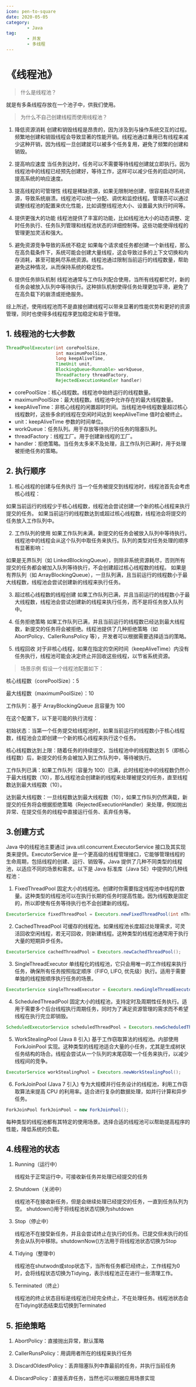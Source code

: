 ```yaml
---
icon: pen-to-square
date: 2020-05-05
category:
        - Java
tag:
        - 并发
        - 多线程
---
```


# 《线程池》

> 什么是线程池？

就是有多条线程存放在一个池子中，供我们使用。

> 为什么不自己创建线程而使用线程池？

1. 降低资源消耗
   创建和销毁线程是昂贵的，因为涉及到与操作系统交互的过程。频繁地创建和销毁线程会导致显著的性能开销。线程池通过重用已有线程来减少这种开销，因为线程一旦创建就可以被多个任务复用，避免了频繁的创建和销毁。

2. 提高响应速度
   当任务到达时，任务可以不需要等待线程创建就立即执行。因为线程池中的线程已经预先创建好，等待工作，这样可以减少任务的启动时间，提高系统的响应速度。

3. 提高线程的可管理性
   线程是稀缺资源，如果无限制地创建，很容易耗尽系统资源，导致系统崩溃。线程池可以统一分配、调优和监控线程。管理员可以通过调整线程池的配置来优化性能，比如调整线程池大小、设置最大执行时间等。

4. 提供更强大的功能
   线程池提供了丰富的功能，比如线程池大小的动态调整、定时任务执行、任务队列管理和线程池状态的详细控制等。这些功能使得线程的管理更加灵活和强大。

5. 避免资源竞争导致的系统不稳定
   如果每个请求或任务都创建一个新线程，那么在高负载条件下，系统可能会创建大量线程，这会导致过多的上下文切换和内存消耗，甚至可能耗尽系统资源。线程池通过限制当前运行的线程数量，帮助避免这种情况，从而保持系统的稳定性。

6. 提供任务排队机制
   线程池通常与工作队列配合使用，当所有线程都忙时，新的任务会被放入队列中等待执行。这种排队机制使得任务处理更加平滑，避免了在高负载下的崩溃或拒绝服务。

综上所述，使用线程池而不是直接创建线程可以带来显著的性能优势和更好的资源管理，同时也使得多线程程序更加稳定和易于管理。

## 1. 线程池的七大参数

```java
ThreadPoolExecutor(int corePoolSize,
                   int maximumPoolSize,
                   long keepAliveTime,
                   TimeUnit unit,
                   BlockingQueue<Runnable> workQueue,
                   ThreadFactory threadFactory,
                   RejectedExecutionHandler handler)
```

- corePoolSize：核心线程数。线程池中始终运行的线程数量。
- maximumPoolSize：最大线程数。线程池中允许存在的最大线程数量。
- keepAliveTime：非核心线程的闲置超时时间。当线程池中线程数量超过核心线程数时，这些多余的线程在空闲时间达到 keepAliveTime 值时会被终止。
- unit：keepAliveTime 参数的时间单位。
- workQueue：任务队列。用于存放等待执行的任务的阻塞队列。
- threadFactory：线程工厂。用于创建新线程的工厂。
- handler：拒绝策略。当任务太多来不及处理，且工作队列已满时，用于处理被拒绝任务的策略。

## 2. 执行顺序

1. 核心线程的创建与任务执行
   当一个任务被提交到线程池时，线程池首先会考虑核心线程：

如果当前运行的线程少于核心线程数，线程池会尝试创建一个新的核心线程来执行提交的任务。
如果当前运行的线程数达到或超过核心线程数，线程池会将提交的任务放入工作队列中。

2. 工作队列的使用
   如果工作队列未满，新提交的任务会被放入队列中等待执行。线程池中的线程会从这个队列中取任务来执行。队列的类型对任务处理的顺序有显著影响：

如果是无界队列（如 LinkedBlockingQueue），则除非系统资源耗尽，否则所有提交的任务都会被加入队列等待执行，不会创建超过核心线程数的线程。
如果是有界队列（如 ArrayBlockingQueue），一旦队列满，且当前运行的线程数小于最大线程数，线程池会尝试创建新的线程来执行任务。

3. 超过核心线程数的线程创建
   如果工作队列已满，并且当前运行的线程数小于最大线程数，线程池会尝试创建新的线程来执行任务，而不是将任务放入队列中。

4. 任务拒绝策略
   如果工作队列已满，并且当前运行的线程数已经达到最大线程数，新提交的任务将会被拒绝。线程池提供了几种拒绝策略（如 AbortPolicy、CallerRunsPolicy 等），开发者可以根据需要选择适当的策略。

5. 线程回收
   对于非核心线程，如果在指定的空闲时间（keepAliveTime）内没有任务执行，线程池可能会决定终止并回收这些线程，以节省系统资源。

> 场景示例 假设一个线程池配置如下：

核心线程数（corePoolSize）：5

最大线程数（maximumPoolSize）：10

工作队列：基于 ArrayBlockingQueue 且容量为 100

在这个配置下，以下是可能的执行流程：

初始状态：当第一个任务提交给线程池时，如果当前运行的线程数小于核心线程数，线程池会立即创建一个新的核心线程来执行这个任务。

核心线程数达到上限：随着任务的持续提交，当线程池中的线程数达到 5（即核心线程数）后，新提交的任务会被加入到工作队列中，等待被执行。

工作队列已满：如果工作队列（容量为 100）已满，此时线程池中的线程数仍然小于最大线程数（10），那么线程池会创建新的线程来处理被提交的任务，直至线程数达到最大线程数（10）。

达到最大线程数：一旦线程数达到最大线程数（10），如果工作队列仍然满载，新提交的任务将会根据拒绝策略（RejectedExecutionHandler）来处理，例如抛出异常、在提交任务的线程中直接运行任务、丢弃任务等。

## 3.创建方式

Java 中的线程池主要通过 java.util.concurrent.ExecutorService 接口及其实现类来提供。ExecutorService 是一个更高级的线程管理接口，它能够管理线程的生命周期，包括线程的创建、运行、销毁等。Java 提供了几种不同类型的线程池，以适应不同的场景和需求。以下是 Java 标准库（Java SE）中提供的几种线程池：

1. FixedThreadPool
   固定大小的线程池。创建时你需要指定线程池中线程的数量。这种类型的线程池可以在执行长期的任务时提高性能。因为线程数是固定的，所以即使有任务等待执行也不会创建新的线程。

```java
ExecutorService fixedThreadPool = Executors.newFixedThreadPool(int nThreads);
```

2. CachedThreadPool
   可缓存的线程池。如果线程池长度超过处理需求，可灵活回收空闲线程，若无可回收，则新建线程。这种类型的线程池通常用于执行大量的短期异步任务。

```java
ExecutorService cachedThreadPool = Executors.newCachedThreadPool();
```

3. SingleThreadExecutor
   单线程化的线程池，它只会用唯一的工作线程来执行任务，确保所有任务按照指定顺序（FIFO, LIFO, 优先级）执行。适用于需要单独的线程按顺序执行任务的场景。

```java
ExecutorService singleThreadExecutor = Executors.newSingleThreadExecutor();
```

4. ScheduledThreadPool
   固定大小的线程池，支持定时及周期性任务执行。适用于需要多个后台线程执行周期任务，同时为了满足资源管理的需求而不希望线程在执行完立即销毁。

```java
ScheduledExecutorService scheduledThreadPool = Executors.newScheduledThreadPool(int corePoolSize);
```

5. WorkStealingPool (Java 8 引入)
   基于工作窃取算法的线程池。内部使用 ForkJoinPool 实现。这种类型的线程池适合大量的小任务，尤其是生成树状任务结构的场合。线程会尝试从一个队列的末尾窃取一个任务来执行，以减少线程间的竞争。

```java
ExecutorService workStealingPool = Executors.newWorkStealingPool();
```

6. ForkJoinPool (Java 7 引入)
   专为大规模并行任务设计的线程池，利用工作窃取算法来提高 CPU 的利用率。适合进行复杂的数据处理，如并行计算和异步任务。

```java
ForkJoinPool forkJoinPool = new ForkJoinPool();
```

每种类型的线程池都有其特定的使用场景。选择合适的线程池可以帮助提高程序的性能，降低系统的负载。

## 4.线程池的状态

1. Running（运行中）
   
   线程处于正常运行中，可接收新任务并处理已经提交的任务
2. Shutdown（关闭中）

   线程池不在接收新任务，但是会继续处理已经提交的任务，一直到任务队列为空。
   shutdown()用于将线程池状态切换为shutdown
3. Stop（停止中）

   线程池不在接受新任务，并且会尝试终止在执行的任务。已提交但未执行的任务会从队列中移除。shutdownNow()方法用于将线程池状态切换为Stop
4. Tidying（整理中）

   线程池在shutwodn或stop状态下，当所有任务都已经终止，工作线程为0时，会将线程状态切换为Tidying，表示线程池正在进行一些清理工作。
5. Terminated（终止）

   线程池的终止状态目标是线程池已经完全终止，不在处理任务。线程池状态会在Tidying状态结束后切换到Terminated

## 5. 拒绝策略

1. AbortPolicy：直接抛出异常，默认策略

2. CallerRunsPolicy：用调用者所在的线程来执行任务

3. DiscardOldestPolicy：丢弃阻塞队列中靠最前的任务，并执行当前任务

4. DiscardPolicy：直接丢弃任务，当然也可以根据应用场景实现
